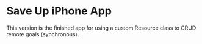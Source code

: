 Save Up iPhone App
==================

This version is the finished app for using a custom Resource class 
to CRUD remote goals (synchronous).